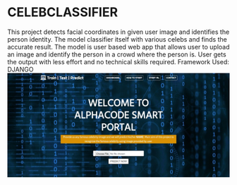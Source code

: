 # CELEBCLASSIFIER

This project detects facial coordinates in given user image and identifies the person identity.
The model classifier itself with various celebs and finds the accurate result.
The model is user based web app that allows user to upload an image and identify the person in a crowd where the person is.
User gets the output with less effort and no technical skills required.
Framework Used: DJANGO
![Image description](celebclassifier/sample.jpeg)
